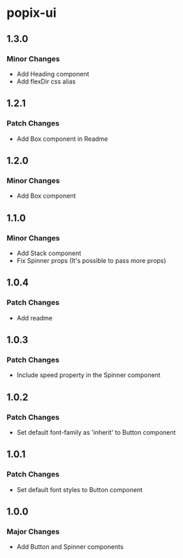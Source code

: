 # popix-ui

## 1.3.0

### Minor Changes

- Add Heading component
- Add flexDir css alias

## 1.2.1

### Patch Changes

- Add Box component in Readme

## 1.2.0

### Minor Changes

- Add Box component

## 1.1.0

### Minor Changes

- Add Stack component
- Fix Spinner props (It's possible to pass more props)

## 1.0.4

### Patch Changes

- Add readme

## 1.0.3

### Patch Changes

- Include speed property in the Spinner component

## 1.0.2

### Patch Changes

- Set default font-family as 'inherit' to Button component

## 1.0.1

### Patch Changes

- Set default font styles to Button component

## 1.0.0

### Major Changes

- Add Button and Spinner components
